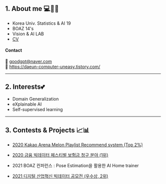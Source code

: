 ## **1. About me 💻👩🏻** 
- Korea Univ. Statistics & AI 19
- BOAZ 14's 
- Vision & AI LAB 
- [CV](https://github.com/daeunni/daeunni/files/6912552/CV.0725.pdf)

#### Contact 
📩 goodgpt@naver.com        
📃 https://daeun-computer-uneasy.tistory.com/


-----

## **2. Interests💕** 
- Domain Generalization
- eXplainable AI
- Self-supervised learning
----- 

## **3. Contests & Projects 📈📊** 
- [ 2020 Kakao Arena Melon Playlist Recommend system (Top 2%) ](https://github.com/daeunni/kakao-arena)

- [ 2020 금융 빅데이터 페스티벌 보험금 청구 분야 (1위) ](https://github.com/daeunni/Insurance-contest)

- 2021 BOAZ 컨퍼런스 : Pose Estimation을 활용한 AI Home trainer

- [ 2021 디지털 산업혁신 빅데이터 공모전 (우수상, 2위) ](https://github.com/daeunni/KED_Project)

<!--
**daeunni/daeunni** is a ✨ _special_ ✨ repository because its `README.md` (this file) appears on your GitHub profile.

Here are some ideas to get you started:

- 🔭 I’m currently working on ...
- 🌱 I’m currently learning ...
- 👯 I’m looking to collaborate on ...
- 🤔 I’m looking for help with ...
- 💬 Ask me about ...
- 📫 How to reach me: ...
- 😄 Pronouns: ...
- ⚡ Fun fact: ...
-->

